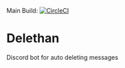 Main Build: [![CircleCI](https://circleci.com/gh/epsilonethan/Delethan/tree/main.svg?style=svg)](https://circleci.com/gh/epsilonethan/Delethan/tree/main)


# Delethan
Discord bot for auto deleting messages
